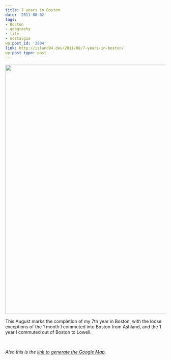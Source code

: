 ```yaml
---
title: 7 years in Boston
date: '2011-08-02'
tags:
- Boston
- geography
- life
- nostalgia
wp:post_id: '2804'
link: http://island94.dev/2011/08/7-years-in-boston/
wp:post_type: post
---
```


<img title="7-years-in-boston" src="http://www.island94.org/wp-content/uploads/2011/08/7-years-in-boston.png" alt="" width="800" height="780" />

This August marks the completion of my 7th year in Boston, with the loose exceptions of the 1 month I commuted into Boston from Ashland, and the 1 year I commuted out of Boston to Lowell.

&nbsp;

<em>Also this is the <a href="http://maps.googleapis.com/maps/api/staticmap?center=42.360129,-71.059227&amp;zoom=15&amp;size=800x1000&amp;maptype=roadmap&amp;sensor=false&amp;style=style=feature:road.local|element:labels|visibility:off|&amp;style=feature:landscape|element:geometry|visibility:off">link to generate the Google Map</a>.</em>
